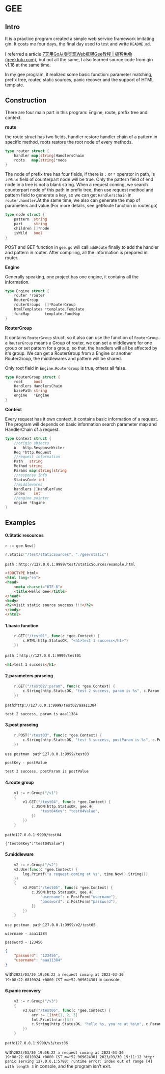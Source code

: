 # GEE

## Intro

It is a practice program created a simple web service framework imitating gin. It costs me four days, the final day used to test and write `README.md`.

I referred a article [7天用Go从零实现Web框架Gee教程 | 极客兔兔 (geektutu.com)](https://geektutu.com/post/gee.html), but not all the same, I also learned source code from gin v1.18 at the same time. 

In my gee program, it realized some basic function: parameter matching, prefix tree, router, static sources, panic recover and the support of HTML template.

## Construction

There are four main part in this program: Engine, route, prefix tree and context.

**route**

the route struct has two fields, handler restore handler chain of a pattern in specific method, roots restore the root node of every methods.

```go
type router struct {
	handler map[string]HandlersChain
	roots   map[string]*node
}
```

The node of prefix tree has four fields, if there is `:` or `*` operator in path, is `isWild` field of counterpart node will be true. Only the pattern field of end node in a tree is not a blank string. When a request coming, we search counterpart node of this path in prefix tree, then use request method and pattern field to generate a key, so we can get `HandlersChain` in `router.handler`.At the same time, we also can generate the map of parameters and value.(For more details, see getRoute function in router.go)

```go
type node struct {
	pattern  string
	part     string
	children []*node
	isWild   bool
}
```

POST and GET function in `gee.go` will call `addRoute`  finally to add the handler and pattern in router. After compiling, all the information is prepared in router.

**Engine**

Generally speaking, one project has one engine, it contains all the information.

```go
type Engine struct {
	router *router
	RouterGroup
	routerGroups  []*RouterGroup
	htmlTemplates *template.Template
	funcMap       template.FuncMap
}
```

**RouterGroup**

It contains `RouterGroup` struct, so it also can use the function of `RouterGroup`. a `RouterGroup` means a Group of router, we can set a middleware for one group or set pattern for a group, so that, the handlers will all be affected by it's group. We can get a RouterGroup from a Engine or another RouterGroup, the middlewares and pattern will be shared. 

Only root field in `Engine.RouterGroup` is true, others all false.

```go
type RouterGroup struct {
	root     bool
	Handlers HandlersChain
	basePath string
	engine   *Engine
}
```

**Context**

Every request has it own context, it contains basic information of a request. The program will depends on basic information search parameter map and HandlerChain of a request.

```go
type Context struct {
	//origin objects
	W   http.ResponseWriter
	Req *http.Request
	//request information
	Path   string
	Method string
	Params map[string]string
	//response info
	StatusCode int
	//middlewares
	handlers []HandlerFunc
	index    int
	//engine pointer
	engine *Engine
}
```

## Examples

#### 0.Static resources

```go
r := gee.New()

r.Static("/test/staticSources", "./gee/static")
```

`path `: `http://127.0.0.1:9999/test/staticSources/example.html`

```html
<!DOCTYPE html>
<html lang="en">
<head>
    <meta charset="UTF-8">
    <title>Hello Gee</title>
</head>
<body>
<h2>visit static source success !!!</h2>
</body>
</html>
```

#### 1.basic function

```go
	r.GET("/test01", func(c *gee.Context) {
		c.HTML(http.StatusOK, "<h1>test 1 success</h1>")
	})
```

`path` ：`http://127.0.0.1:9999/test01`

```html
<h1>test 1 success</h1>
```

#### 2.parameters praseing

```go
	r.GET("/test02/:param", func(c *gee.Context) {
		c.String(http.StatusOK, "test 2 success, param is %s", c.Param("param"))
	})
```

`path`:`http://127.0.0.1:9999/test02/aaa11384`

```
test 2 success, param is aaa11384
```

#### 3.post praseing

```go
	r.POST("/test03", func(c *gee.Context) {
		c.String(http.StatusOK, "test 3 success, postParam is %s", c.PostForm("postKey"))
	})
```

`use postman ` `path`:`127.0.0.1:9999/test03`

`postKey - postValue`

```
test 3 success, postParam is postValue
```

#### 4.route group

```go
	v1 := r.Group("/v1")
	{
		v1.GET("/test04", func(c *gee.Context) {
			c.JSON(http.StatusOK, gee.H{
				"test04Key": "test04Value",
			})
		})
	}
```

`path`:`127.0.0.1:9999/test04`

```
{"test04Key":"test04Value"}
```

#### 5.middleware

```go
	v2 := r.Group("/v2")
	v2.Use(func(c *gee.Context) {
		log.Printf("a request coming at %s", time.Now().String())
	})
	{
		v2.POST("/test05", func(c *gee.Context) {
			c.JSON(http.StatusOK, gee.H{
				"username": c.PostForm("username"),
				"password": c.PostForm("password"),
			})
		})
	}
```

`use postman ` `path`:`127.0.0.1:9999/v2/test05`

`username - aaa11384`

`password - 123456`

```json
{
    "password": "123456",
    "username": "aaa11384"
}
```

with`2023/03/30 19:08:22 a request coming at 2023-03-30 19:08:22.6810024 +0800 CST m=+52.969624301`  in console.

#### 6.panic recovery

```go
	v3 := r.Group("/v3")
	{
		v3.GET("/test06", func(c *gee.Context) {
			arr := []int{1, 2, 3}
			fmt.Println(arr[4])
			c.String(http.StatusOK, "hello %s, you're at %s\n", c.Param("name"), c.Path)
		})
	}
```

`path`:`127.0.0.1:9999/v3/test06`

with`2023/03/30 19:08:22 a request coming at 2023-03-30 19:08:22.6810024 +0800 CST m=+52.969624301
2023/03/30 19:11:12 http: panic serving 127.0.0.1:5780: runtime error: index out of range [4] with length 3` in console, and the program isn't exit.

